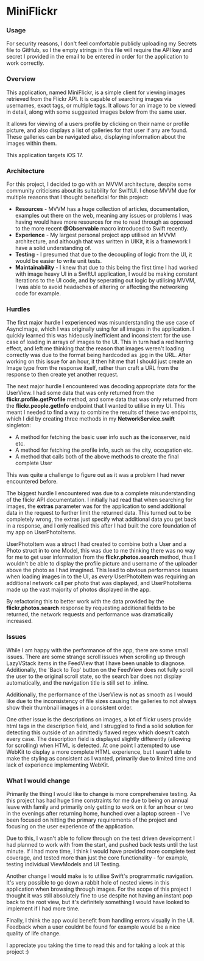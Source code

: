 # MiniFlickr

### Usage


For security reasons, I don't feel comfortable publicly uploading my Secrets file to GitHub, so I the empty strings in this file will require the API key and secret I provided in the email to be entered in order for the application to work correctly. 

### Overview


This application, named MiniFlickr, is a simple client for viewing images retrieved from the Flickr API. It is capable of searching images via usernames, exact tags, or multiple tags. It allows for an image to be viewed in detail, along with some suggested images below from the same user. 

It allows for viewing of a users profile by clicking on their name or profile picture, and also displays a list of galleries for that user if any are found. These galleries can be navigated also, displaying information about the images within them. 

This application targets iOS 17. 

### Architecture


For this project, I decided to go with an MVVM architecture, despite some community criticisms about its suitability for SwiftUI. I chose MVVM due for multiple reasons that I thought beneficial for this project: 


- **Resources** - MVVM has a huge collection of articles, documentation, examples out there on the web, meaning any issues or problems I was having would have more resources for me to read through as opposed to the more recent **@Observable** macro introduced to Swift recently. 
- **Experience** - My largest personal project app utilised an MVVM architecture, and although that was written in UIKit, it is a framework I have a solid understanding of. 
- **Testing** - I presumed that due to the decoupling of logic from the UI, it would be easier to write unit tests.
- **Maintainability** - I knew that due to this being the first time I had worked with image heavy UI in a SwiftUI application, I would be making constant iterations to the UI code, and by seperating out logic by utilising MVVM, I was able to avoid headaches of altering or affecting the networking code for example. 

### Hurdles


The first major hurdle I experienced was misunderstanding the use case of AsyncImage, which I was originally using for all images in the application. I quickly learned this was hideously inefficient and inconsistent for the use case of loading in arrays of images to the UI. This in turn had a red herring effect, and left me thinking that the reason that images weren't loading correctly was due to the format being hardcoded as .jpg in the URL. After working on this issue for an hour, it then hit me that I should just create an Image type from the response itself, rather than craft a URL from the response to then create yet another request. 

The next major hurdle I encountered was decoding appropriate data for the UserView. I had some data that was only returned from the **flickr.profile.getProfile** method, and some data that was only returned from the **flickr.people.getInfo** endpoint that I wanted to utilise in my UI. This meant I needed to find a way to combine the results of these two endpoints, which I did by creating three methods in my **NetworkService.swift** singleton: 


- A method for fetching the basic user info such as the iconserver, nsid etc. 
- A method for fetching the profile info, such as the city, occupation etc.
- A method that calls both of the above methods to create the final complete User

This was quite a challenge to figure out as it was a problem I had never encountered before. 

The biggest hurdle I encountered was due to a complete misunderstanding of the flickr API documentation. I initially had read that when searching for images, the **extras** parameter was for the application to send additional data in the request to further limit the returned data. This turned out to be completely wrong, the extras just specify what additional data you get back in a response, and I only realised this after I had built the core foundation of my app on UserPhotoItems. 

UserPhotoItem was a struct I had created to combine both a User and a Photo struct in to one Model, this was due to me thinking there was no way for me to get user information from the **flickr.photos.search** method, thus I wouldn't be able to display the profile picture and username of the uploader above the photo as I had imagined. This lead to obvious performance issues when loading images in to the UI, as *every* UserPhotoItem was requiring an additional network call per photo that was displayed, and UserPhotoItems made up the vast majority of photos displayed in the app. 

By refactoring this to better work with the data provided by the **flickr.photos.search** response by requesting additional fields to be returned, the network requests and performance was dramatically increased. 

### Issues


While I am happy with the performance of the app, there are some small issues. There are some strange scroll issues when scrolling up through LazyVStack items in the FeedView that I have been unable to diagnose. Additionally, the 'Back to Top' button on the FeedView does not fully scroll the user to the original scroll state, so the search bar does not display automatically, and the navigation title is still set to .inline. 

Additionally, the performance of the UserView is not as smooth as I would like due to the inconsistency of file sizes causing the galleries to not always show their thumbnail images in a consistent order.

One other issue is the descriptions on images, a lot of flickr users provide html tags in the description field, and I struggled to find a solid solution for detecting this outside of an admittedly flawed regex which doesn't catch every case. The description field is displayed slightly differently (allowing for scrolling) when HTML is detected. At one point I attempted to use WebKit to display a more complete HTML experience, but I wasn't able to make the styling as consistent as I wanted, primarily due to limited time and lack of experience implementing WebKit. 

### What I would change


Primarily the thing I would like to change is more comprehensive testing. As this project has had huge time constraints for me due to being on annual leave with family and primarily only getting to work on it for an hour or two in the evenings after returning home, hunched over a laptop screen - I've been focused on hitting the primary requirements of the project and focusing on the user experience of the application. 

Due to this, I wasn't able to follow through on the test driven development I had planned to work with from the start, and pushed back tests until the last minute. If I had more time, I think I would have provided more complete test coverage, and tested more than just the core functionality - for example, testing individual ViewModels and UI Testing. 

Another change I would make is to utilise Swift's programmatic navigation. It's very possible to go down a rabbit hole of nested views in this application when browsing through images. For the scope of this project I thought it was still absolutely fine to use despite not having an instant pop back to the root view, but it's definitely something I would have looked to implement if I had more time.

Finally, I think the app would benefit from handling errors visually in the UI. Feedback when a user couldnt be found for example would be a nice quality of life change.

I appreciate you taking the time to read this and for taking a look at this project :) 

